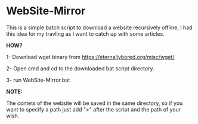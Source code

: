 # WebSite-Mirror
This is a simple batch script to download a website recursively offline, I had this idea for my travling as I want to catch up with some articles. 

**HOW?**

1- Download wget binary from https://eternallybored.org/misc/wget/

2- Open cmd and cd to the downloaded bat script directory. 

3- run WebSite-Mirror.bat 



**NOTE:**

The contets of the website will be saved in the same directory, so if you want to specify a path just add ">" after the script and the path of your wish.
